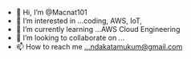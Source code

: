 - 👋 Hi, I’m @Macnat101
- 👀 I’m interested in ...coding, AWS, IoT, 
- 🌱 I’m currently learning ...AWS Cloud Engineering
- 💞️ I’m looking to collaborate on ...
- 📫 How to reach me ...ndakatamukum@gmail.com

<!---
Macnat101/Macnat101 is a ✨ special ✨ repository because its `README.md` (this file) appears on your GitHub profile.
You can click the Preview link to take a look at your changes.
--->
